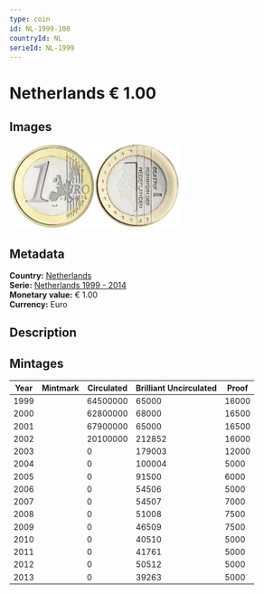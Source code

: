 ```yaml
---
type: coin
id: NL-1999-100
countryId: NL
serieId: NL-1999
---
```


# Netherlands € 1.00

## Images

<img src="../../../Images/common-2002-100.webp" height="150" alt="Front image"><img src="Images/netherlands-1999-100.webp" height="150" alt="Back image">

## Metadata

**Country:** [Netherlands](../index.md)\
**Serie:** [Netherlands 1999 - 2014](index.md)\
**Monetary value:** € 1.00\
**Currency:** Euro

## Description

## Mintages

| Year | Mintmark | Circulated | Brilliant Uncirculated | Proof |
| ---- | -------- | ---------- | ---------------------- | ----- |
| 1999 |          | 64500000   | 65000                  | 16000 |
| 2000 |          | 62800000   | 68000                  | 16500 |
| 2001 |          | 67900000   | 65000                  | 16500 |
| 2002 |          | 20100000   | 212852                 | 16000 |
| 2003 |          | 0          | 179003                 | 12000 |
| 2004 |          | 0          | 100004                 | 5000  |
| 2005 |          | 0          | 91500                  | 6000  |
| 2006 |          | 0          | 54506                  | 5000  |
| 2007 |          | 0          | 54507                  | 7000  |
| 2008 |          | 0          | 51008                  | 7500  |
| 2009 |          | 0          | 46509                  | 7500  |
| 2010 |          | 0          | 40510                  | 5000  |
| 2011 |          | 0          | 41761                  | 5000  |
| 2012 |          | 0          | 50512                  | 5000  |
| 2013 |          | 0          | 39263                  | 5000  |
